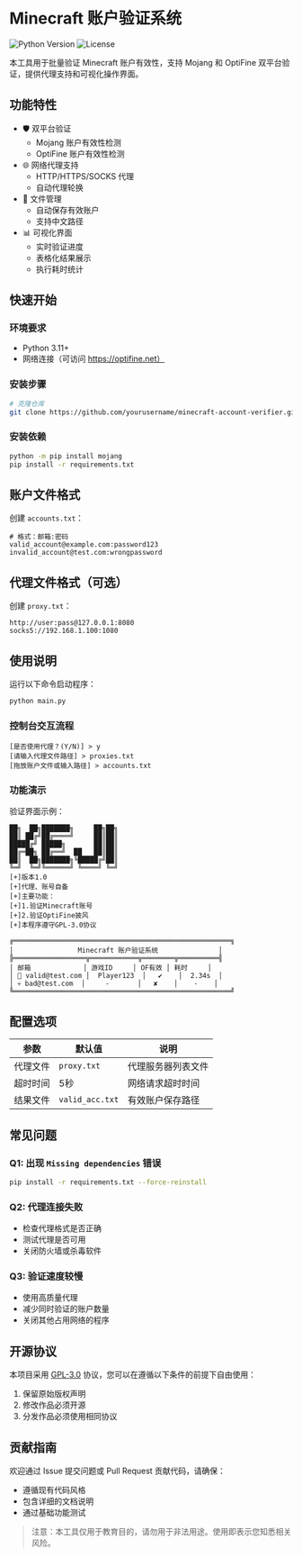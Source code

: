 # Minecraft 账户验证系统

![Python Version](https://img.shields.io/badge/python-3.11%2B-blue)
![License](https://www.gnu.org/graphics/gplv3-rounded-red-180x60.jpg)

本工具用于批量验证 Minecraft 账户有效性，支持 Mojang 和 OptiFine 双平台验证，提供代理支持和可视化操作界面。

## 功能特性

- 🛡️ 双平台验证
  - Mojang 账户有效性检测
  - OptiFine 账户有效性检测
- 🌐 网络代理支持
  - HTTP/HTTPS/SOCKS 代理
  - 自动代理轮换
- 📁 文件管理
  - 自动保存有效账户
  - 支持中文路径
- 📊 可视化界面
  - 实时验证进度
  - 表格化结果展示
  - 执行耗时统计

## 快速开始

### 环境要求
- Python 3.11+
- 网络连接（可访问 https://optifine.net）

### 安装步骤
```bash
# 克隆仓库
git clone https://github.com/yourusername/minecraft-account-verifier.git
```

### 安装依赖
```bash
python -m pip install mojang
pip install -r requirements.txt
```

## 账户文件格式
创建 `accounts.txt`：

```plaintext
# 格式：邮箱:密码
valid_account@example.com:password123
invalid_account@test.com:wrongpassword
```

## 代理文件格式（可选）
创建 `proxy.txt`：

```plaintext
http://user:pass@127.0.0.1:8080
socks5://192.168.1.100:1080
```

## 使用说明

运行以下命令启动程序：

```bash
python main.py
```

### 控制台交互流程

```plaintext
[是否使用代理？(Y/N)] > y
[请输入代理文件路径] > proxies.txt
[拖放账户文件或输入路径] > accounts.txt
```

### 功能演示
验证界面示例：

```plaintext
██╗  ██╗███████╗     ██╗██╗
██║ ██╔╝██╔════╝     ██║██║
█████╔╝ █████╗       ██║██║
██╔═██╗ ██╔══╝  ██   ██║██║
██║  ██╗███████╗╚█████╔╝██║
╚═╝  ╚═╝╚══════╝ ╚════╝ ╚═╝                                                                   
[+]版本1.0
[+]代理、账号自备
[+]主要功能：
[+]1.验证Minecraft账号
[+]2.验证OptiFine披风
[+]本程序遵守GPL-3.0协议

╔══════════════════════════════════════════════════════╗
│                Minecraft 账户验证系统               │
╠══════════════════╦════════════╦════════╦══════════╣
│ 邮箱             │ 游戏ID     │ OF有效 │ 耗时     │
│ 🌟 valid@test.com │  Player123  │   ✔    │  2.34s  │
│ 💀 bad@test.com  │     -       │   ✘    │    -    │
╚══════════════════════════════════════════════════════╝
```

## 配置选项

| 参数        | 默认值          | 说明                   |
|-------------|-----------------|------------------------|
| 代理文件    | `proxy.txt`     | 代理服务器列表文件     |
| 超时时间    | 5秒             | 网络请求超时时间       |
| 结果文件    | `valid_acc.txt` | 有效账户保存路径       |

## 常见问题

### Q1: 出现 `Missing dependencies` 错误
```bash
pip install -r requirements.txt --force-reinstall
```

### Q2: 代理连接失败
- 检查代理格式是否正确
- 测试代理是否可用
- 关闭防火墙或杀毒软件

### Q3: 验证速度较慢
- 使用高质量代理
- 减少同时验证的账户数量
- 关闭其他占用网络的程序

## 开源协议

本项目采用 [GPL-3.0](https://www.gnu.org/licenses/gpl-3.0.html) 协议，您可以在遵循以下条件的前提下自由使用：

1. 保留原始版权声明
2. 修改作品必须开源
3. 分发作品必须使用相同协议

## 贡献指南

欢迎通过 Issue 提交问题或 Pull Request 贡献代码，请确保：

- 遵循现有代码风格
- 包含详细的文档说明
- 通过基础功能测试

> 注意：本工具仅用于教育目的，请勿用于非法用途。使用即表示您知悉相关风险。
